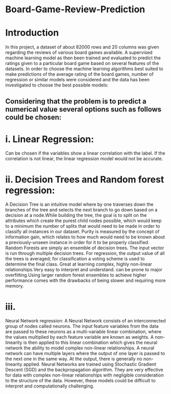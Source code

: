 # Board-Game-Review-Prediction
# Introduction
In this project, a dataset of about 82000 rows and 20 columns was given regarding the reviews of various board games available. A supervised machine learning model as then been trained and evaluated to predict the ratings given to a particular board game based on several features of the datasets. In order to choose the machine learning algorithms best suited to make predictions of the average rating of the board games, number of regression or similar models were considered and the data has been investigated to choose the best possible models:  

## Considering that the problem is to predict a numerical value several options such as follows could be chosen:  

# i. Linear Regression: 
Can be chosen if the variables show a linear correlation with the label. If the correlation is not linear, the linear regression model would not be accurate.  

# ii. Decision Trees and Random forest regression: 
A Decision Tree is an intuitive model where by one traverses down the branches of the tree and selects the next branch to go down based on a decision at a node.While building the tree, the goal is to split on the attributes which create the purest child nodes possible, which would keep to a minimum the number of splits that would need to be made in order to classify all instances in our dataset. Purity is measured by the concept of information gain, which relates to how much would need to be known about a previously-unseen instance in order for it to be properly classified. Random Forests are simply an ensemble of decision trees. The input vector is run through multiple decision trees. For regression, the output value of all the trees is averaged; for classification a voting scheme is used to determine the final class. Great at learning complex, highly non-linear relationships.Very easy to interpret and understand. can be prone to major overfitting.Using larger random forest ensembles to achieve higher performance comes with the drawbacks of being slower and requiring more memory.  

# iii. 
Neural Network regression: A Neural Network consists of an interconnected group of nodes called neurons. The input feature variables from the data are passed to these neurons as a multi-variable linear combination, where the values multiplied by each feature variable are known as weights. A non-linearity is then applied to this linear combination which gives the neural network the ability to model complex non-linear relationships. A neural network can have multiple layers where the output of one layer is passed to the next one in the same way. At the output, there is generally no non-linearity applied. Neural Networks are trained using Stochastic Gradient Descent (SGD) and the backpropagation algorithm. They are very effective for data with complex non-linear relationships with negligible consideration to the structure of the data. However, these models could be difficult to interpret and computationally challenging.
